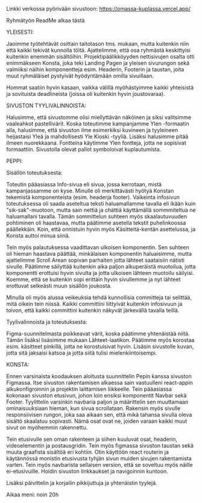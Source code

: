 Linkki verkossa pyörivään sivustoon: https://omassa-kuplassa.vercel.app/


Ryhmätyön ReadMe alkaa tästä 

YLEISESTI:

Jaoimme työtehtävät osittain taitotason tms. mukaan, mutta kuitenkin niin että kaikki tekivät kunnolla töitä. Ajattelimme, että osa ryhmästä keskittyisi kuitenkin enemmän sisältöihin.
Projektipäälikköyyden nettisivujen osalta otti enimmäkseen Konsta, joka teki Landing Pagen ja yleisen sivurungon sekä valmiiksi näihin komponentteja esim. Headerin, Footerin ja taustan, joita muut ryhmäläiset pystyivät hyödyntämään omilla sivuillaan. 

Hommat saatiin hyvin kasaan, vaikka välillä myöhästyimme kaikki yhteisistä ja sovituista deadlineista (joissa oli kuitenkin hyvin joustovaraa). 

SIVUSTON TYYLIVALINNOISTA:

Halusimme, että sivustomme olisi miellyttävän näköinen ja siksi valitsimme vaaleahkot pastellivärit. Koska toteutimme kampanjamme Ylen -formaatin alla, halusimme, että sivuston ilme esimerkiksi kuvineen ja tyyleineen heijastaisi Yleä ja mahdollisesti Yle Kioski -tyyliä. Lisäksi halusimme pitää ilmeen nuorekkaana. Fontteina käytimme Ylen fontteja, jotta ne sopisivat formaattiin. Sivustolla olevat pallot symboloivat kuplautumista. 

PEPPI:

Sisällön toteutuksesta:

Toteutin pääasiassa Info-sivua eli sivua, jossa kerrotaan, mistä kampanjassamme on kyse. Minulle oli merkittävästi hyötyä Konstan tekemistä komponenteista (esim. headerja footer). Vaikeinta infosivun toteutuksessa oli saada aseteltua teksti haluamallamme tavalla eli ikään kuin "sik-sak"-muotoon, mutta sain nettiä ja chättiä käyttämällä sommmiteltua ne haluamallani tavalla. Tämän sommittelun suhteen myös skaalautuvuuden pohtiminen oli haastavaa, mutta päätimme asetella tekstit puhelinkoossa päällekkäin. Koin, että onnistuin hyvin myös Käsitteitä-kentän asettelussa, ja Konsta auttoi minua siinä. 

Tein myös palautuksessa vaadittavan ulkoisen komponentin. Sen suhteen oli hieman haastava päättää, minkälaisen komponentin haluaisimme, mutta ajattelimme Scroll Arean sopivan parhaiten jotta lähteet saataisiin nätisti sivulle. Päätimme säilyttää kuitenkin aika paljon alkuperäistä muotoilua, jotta komponentti erottuisi hyvin sivulta ja jotta ulkoisen lähteen muotoilu säilyisi. Koemme, että se kuitenkin sopi erittäin hyvin sivullemme ja nyt lähteet erottuvat selkeästi muun sisällön joukosta. 

Minulla oli myös alussa veikeuksia tehdä kunnollisia committeja tai selittää, mitä oikein tein niissä. Kaikki committini liittyivät kuitenkin infosivuun ja toivon, että kaikki committini kuitenkin näkyvät järkevällä tavalla teillä. 

Tyylivalinnoista ja toteutuksesta:

Figma-suunnitelmasta poikkeavat värit, koska päätimme yhtenäistää niitä. Tämän lisäksi lisäsimme mukaan Lähteet-laatikon. Päätimme myös korostaa esim. käsitteet pinkillä, jotta ne korostuisivat hyvin. Lisäsin sivustolle kuvan, jotta sitä jaksaisi katsoa ja jotta siitä tulisi mielenkiintoisempi. 


KONSTA:

Ennen varsinaista koodauksen aloitusta suunnittelin Pepin kanssa sivuston Figmassa. Itse sivuston rakentamisen alkaessa sain vastuulleni react-appin alkukonfigroinnin ja projektin laittamisen liikkeelle. Tein pääasiassa kokonaan sivuston etusivun, johon loin ensiksi komponentit Navbar sekä Footer. Tyylittelin varsinkin navbaria paljon ja määrittelin sen muuttamaan ominaisuuksiaan hieman, kun sivua scrollataan. Rakensin myös sivulle responsiivisen rungon, joka saa aikaan sen, että mikä tahansa sivulla oleva sisältö skaalatuu sopivasti. Nämä osat ovat ne, joiden varaan kaikki muut sivut on myöhemmin rakennettu. 

Tein etusivulle sen oman rakenteen ja siihen kuuluvat osat, headerin, videoelementin ja postausgridin. Tein myös figmassa sivuston taustan sekä muuta graafista sisältöä eri kohtiin. Otin käyttöön react routerin ja käytännössä monistin etusivusta tyhjän sivun muiden sivujen rakentamista varten. Tein myös navbarista sellaisen version, että se soveltuu myös näille ei-etusivuille. Hoidin sivuston linkkaukset ja navigoinnin kuntoon.

Lisäksi päivittelin ja korjailin pikkijuttuja ja yhtenäistin tyylejä.

Aikaa meni: noin 20h



